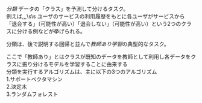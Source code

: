 *分類*
データの「クラス」を予測して分けるタスク。  
例えば,,,\s\s
ユーザのサービスの利用履歴をもとに各ユーザがサービスから　　
「退会する」（可能性が高い）「退会しない」（可能性が高い）という2つのクラスに分ける例などが挙げられる。  
  
分類は、後で説明する回帰と並んで*教師あり学習*の典型的なタスク。
  
ここで「教師あり」とはクラスが既知のデータを教師として利用し各データをクラスに振り分けるモデルを学習することに由来する  
分類を実行するアルゴリズムは、主に以下の3つのアルゴリズム  
1.サポートベクタマシン  
2.決定木  
3.ランダムフォレスト  